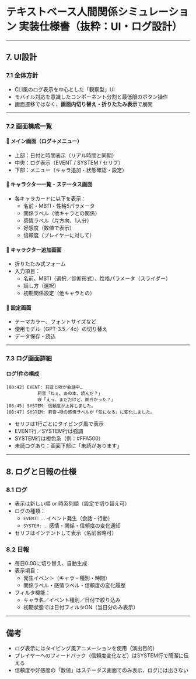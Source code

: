
# テキストベース人間関係シミュレーション 実装仕様書（抜粋：UI・ログ設計）

---

## 7. UI設計

### 7.1 全体方針

- CLI風のログ表示を中心とした「観察型」UI
- モバイル対応を意識したコンポーネント分割と最低限のボタン操作
- 画面遷移ではなく、**画面内切り替え・折りたたみ表示**で展開

---

### 7.2 画面構成一覧

#### 🔵 メイン画面（ログ＋メニュー）

- 上部：日付と時間表示（リアル時間と同期）
- 中央：ログ表示（EVENT / SYSTEM / セリフ）
- 下部：メニュー（キャラ追加・状態確認・設定）

#### 🔵 キャラクター一覧・ステータス画面

- 各キャラカードに以下を表示：
  - 名前・MBTI・性格5パラメータ
  - 関係ラベル（他キャラとの関係）
  - 感情ラベル（片方向、1人分）
  - 好感度（数値で表示）
  - 信頼度（プレイヤーに対して）

#### 🔵 キャラクター追加画面

- 折りたたみ式フォーム
- 入力項目：
  - 名前、MBTI（選択／診断形式）、性格パラメータ（スライダー）
  - 話し方（選択）
  - 初期関係設定（他キャラとの）

#### 🔵 設定画面

- テーマカラー、フォントサイズなど
- 使用モデル（GPT-3.5／4o）の切り替え
- データ保存・読込

---

### 7.3 ログ画面詳細

#### ログ1件の構成

```plaintext
[08:42] EVENT: 莉音と咲が会話中…
            莉音「ねぇ、あの本、読んだ？」
            咲「えっ、まだだけど、面白かった？」
[08:45] SYSTEM: 信頼度が上昇しました。
[08:47] SYSTEM: 莉音→咲の感情ラベルが「気になる」に変化しました。
```

- セリフは1行ごとにタイピング風で表示
- EVENT行／SYSTEM行は強調
- SYSTEM行は橙色系（例：#FFA500）
- 未読ログあり：画面下部に「未読があります」

---

## 8. ログと日報の仕様

### 8.1 ログ

- 表示は新しい順 or 時系列順（設定で切り替え可）
- ログの種類：
  - `EVENT:` … イベント発生（会話・行動）
  - `SYSTEM:` … 感情・関係・信頼度の変化通知
- セリフはインデントして表示（名前省略可）

### 8.2 日報

- 毎日0:00に切り替え、自動生成
- 表示項目：
  - 発生イベント（キャラ・種別・時間）
  - 関係ラベル・感情ラベル・信頼度の変化履歴
- フィルタ機能：
  - キャラ名／イベント種別／日付で絞り込み
  - 初期状態では日付フィルタON（当日分のみ表示）

---

## 備考

- ログ表示にはタイピング風アニメーションを使用（演出目的）
- プレイヤーへのフィードバック（信頼度変化など）はSYSTEM行で簡潔に伝える
- 信頼度や好感度の「数値」はステータス画面でのみ表示、ログには出さない
